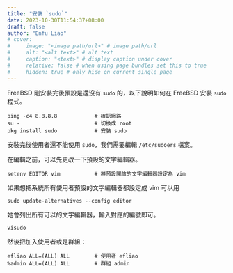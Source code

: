 ```yaml
---
title: "安裝 `sudo`"
date: 2023-10-30T11:54:37+08:00
draft: false
author: "Enfu Liao"
# cover:
#     image: "<image path/url>" # image path/url
#     alt: "<alt text>" # alt text
#     caption: "<text>" # display caption under cover
#     relative: false # when using page bundles set this to true
#     hidden: true # only hide on current single page
---
```


FreeBSD 剛安裝完後預設是還沒有 `sudo` 的，以下說明如何在 FreeBSD 安裝 `sudo` 程式。

```
ping -c4 8.8.8.8            # 確認網路
su -                        # 切換成 root
pkg install sudo            # 安裝 sudo
```

安裝完後使用者還不能使用 `sudo`，我們需要編輯 `/etc/sudoers` 檔案。

在編輯之前，可以先更改一下預設的文字編輯器。

```
setenv EDITOR vim           # 將預設開啟的文字編輯器設定為 vim
```

如果想把系統所有使用者預設的文字編輯器都設定成 vim 可以用

```
sudo update-alternatives --config editor
```

她會列出所有可以的文字編輯器，輸入對應的編號即可。

```
visudo                      
```

然後把加入使用者或是群組：
```
efliao ALL=(ALL) ALL        # 使用者 efliao
%admin ALL=(ALL) ALL        # 群組 admin
```

